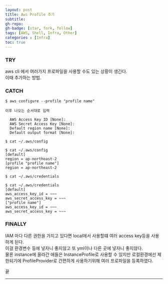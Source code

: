 ```yaml
---
layout: post 
title: Aws Profile 추가
subtitle: 
gh-repo: 
gh-badge: [star, fork, follow]
tags: [AWS, Shell, Infra, Other]
categories : [Infra]
toc: true
---
```



### TRY  
aws cli 에서 여러가지 프로파일을 사용할 수도 있는 상황이 생긴다.  
이때 추가하는 방법.  

### CATCH  
```
$ aws configure --profile "profile name"

이후 나오는 순서대로 입력

  AWS Access Key ID [None]:
  AWS Secret Access Key [None]: 
  Default region name [None]: 
  Default output format [None]: 
```  

```
$ cat ~/.aws/config

$ cat ~/.aws/config 
[default]
region = ap-northeast-2
[profile "profile name"]
region = ap-northeast-2

$ cat ~/.aws/credentials  

$ cat ~/.aws/credentials
[default]
aws_access_key_id = ~~~
aws_secret_access_key = ~~~
["profile name"]
aws_access_key_id = ~~~
aws_secret_access_key = ~~~
```

### FINALLY  
IAM 마다 다른 권한을 가지고 있다면 local에서 사용할떄 여러 access key등을 사용하게 된다.  
이걸 환경변수 등에 넣자니 좋지않고 또 yml이나 다른 곳에 넣자니 좋지않다.  
물론 instance에 올라간 애들은 InstanceProfile로 사용할 수 있지만 로컬환경에선 제한되기에 ProfileProvider로 간편하게 사용하기위해 여러 프로파일을 등록하였다.  


끝

---
